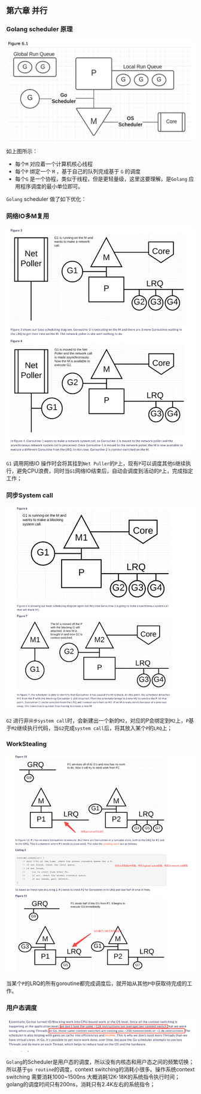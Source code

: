 ## 第六章 并行

### Golang scheduler 原理

![scheduler 原理](/ch6/images/scheduler.png)

如上图所示：

- 每个`M` 对应着一个计算机核心线程
- 每个`P` 绑定一个 `M` ，基于自己的队列完成基于 `G` 的调度 
- 每个`G` 是一个协程，类似于线程，但是更轻量级，这里这要理解，是`Golang` 应用程序调度的最小单位即可。

`Golang` scheduler 做了如下优化：

### 网络IO多M复用

![Net puller goroutine调度](/ch6/images/net_puller_scheduler.png)

`G1` 调用网络IO 操作时会将其挂到`Net Puller`的`P`上，现有`P`可以调度其他`G`继续执行，避免CPU浪费，同时当`G1`网络IO结束后，自动会调度到活动的`P`上，完成指定工作；

### 同步System call

![同步system call](/ch6/images/sync_system_call.png)

`G2` 进行非`异步system call`时，会新建出一个新的`M2`，对应的P会绑定到`M2`上，`P`基于`M2`继续执行代码，当`G2`完成`system call`后，将其放入某个`P`的`LRQ`上；

### WorkStealing

![golang scheduler work stealing](/ch6/images/work_stealing.png)

当某个`P`的LRQ的所有goroutine都完成调度后，就开始从其他`P`中获取待完成的工作。



### 用户态调度

![用户态调度](/ch6/images/user_scheduler.png)

`Golang`的Scheduler是用户态的调度，所以没有内核态和用户态之间的频繁切换；所以基于`go routine`的调度，context switching的消耗小很多。操作系统context switching 需要消耗1000~1500ns 大概消耗12K-18K的系统指令执行时间；golang的调度时间只有200ns，消耗只有2.4K左右的系统指令；


